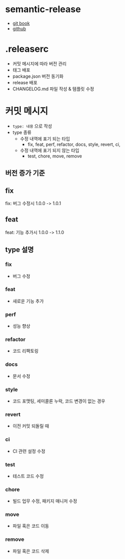 # semantic-release
  - [git book](https://semantic-release.gitbook.io/semantic-release/usage/plugins)
  - [github](https://github.com/semantic-release/semantic-release)


# .releaserc
  - 커밋 메시지에 따라 버전 관리
  - 태그 배포
  - package.json 버전 동기화
  - release 배포
  - CHANGELOG.md 파일 작성 & 템플릿 수정

# 커밋 메시지
  - `type: 내용` 으로 작성
  - type 종류
    - 수정 내역에 표기 되는 타입
      - fix, feat, perf, refactor, docs, style, revert, ci, 
    - 수정 내역에 표기 되지 않는 타입
      - test, chore, move, remove

## 버전 증가 기준
## fix
fix: 버그 수정시 1.0.0 -> 1.0.1

## feat
feat: 기능 추가시 1.0.0 -> 1.1.0

## type 설명
### fix
  - 버그 수정
### feat
  - 새로운 기능 추가
### perf
  - 성능 향상
### refactor
  - 코드 리팩토링
### docs
  - 문서 수정
### style
  - 코드 포맷팅, 세미콜론 누락, 코드 변경이 없는 경우
### revert 
- 이전 커밋 되돌릴 때
### ci
  - CI 관련 설정 수정
### test
  - 테스트 코드 수정
### chore
  - 빌드 업무 수정, 패키지 매니저 수정
### move
  - 파일 혹은 코드 이동
### remove
  - 파일 혹은 코드 삭제